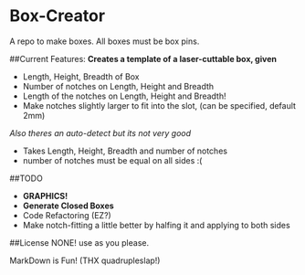 # Box-Creator
A repo to make boxes. All boxes must be box pins.



##Current Features:
**Creates a template of a laser-cuttable box, given**
- Length, Height, Breadth of Box
- Number of notches on Length, Height and Breadth
- Length of the notches on Length, Height and Breadth!
- Make notches slightly larger to fit into the slot, (can be specified, default 2mm)

*Also theres an auto-detect but its not very good*
- Takes Length, Height, Breadth and number of notches
- number of notches must be equal on all sides :(


##TODO
* **GRAPHICS!**
* **Generate Closed Boxes**
* Code Refactoring (EZ?)
* Make notch-fitting a little better by halfing it and applying to both sides

##License
NONE! use as you please.


MarkDown is Fun! (THX quadrupleslap!)

